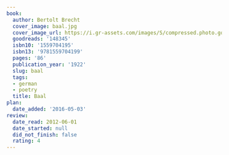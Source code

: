 ```yaml
---
book:
  author: Bertolt Brecht
  cover_image: baal.jpg
  cover_image_url: https://i.gr-assets.com/images/S/compressed.photo.goodreads.com/books/1348126595l/148345.jpg
  goodreads: '148345'
  isbn10: '1559704195'
  isbn13: '9781559704199'
  pages: '86'
  publication_year: '1922'
  slug: baal
  tags:
  - german
  - poetry
  title: Baal
plan:
  date_added: '2016-05-03'
review:
  date_read: 2012-06-01
  date_started: null
  did_not_finish: false
  rating: 4
---
```

